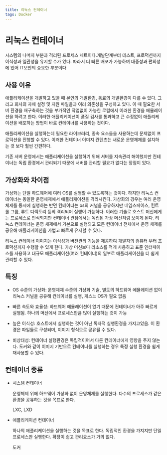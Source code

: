 ```yaml
---
title: 리눅스 컨테이너
tags: Docker
---
```


# 리눅스 컨테이너

시스템의 나머지 부분과 격리된 프로세스 세트이다.개발단계부터 테스트, 프로덕션까지 이식성과 일관성을 유지할 수가 있다. 따라서 더 빠른 배포가 가능하며 대중성과 편의성에 있어 IT보안의 중요한 부분이다

## 사용 이유

애플리케이션을 개발하고 있을 때 본인의 개발환경, 동료의 개발환경이 다를 수 있다. 그리고 회사의 자체 설정 및 지원 파일을과 여러 의존성을 구성하고 있다. 이 때 필요한 서버 환경을 재구축하는 것을 부가적인 작업없이 가능한 로컬에서 이러한 환경을 에뮬레이션을 하려고 한다. 이러한 애플리케이션이 품질 검사를 통과하고 큰 수정없이 애플리케이션을 배포하는 방법이 바로 컨테이너를 사용하는 것이다.

애플리케이션을 실행하는데 필요한 라이브러리, 종속 요소들을 사용하는데 문제없이 프로덕션을 진행할 수 있다. 이러한 컨테이너 이미지 컨텐츠는 새로운 운영체제를 설치하는 것 보다 훨씬 간편하다.

기존 서버 운영에서는 애플리케이션을 실행하기 위해 서버를 지속관리 해야했지만 컨테이너는 독립 환경에서 관리되기 때문에 서버를 관리할 필요가 없다는 장점이 있다.

## 가상화와 차이점

가상화는 단일 하드웨어에 여러 OS를 실행할 수 있도록하는 것이다. 하지만 리눅스 컨테이너는 동일한 운영체제에서 애플리케이션을 격리시킨다. 가상화의 경우는 여러 운영체제를 동시에 실행하는 반면 컨테이너는 os의 커널을 공유하지만 네임스페이스, 컨트롤 그룹, 루트 디렉토리 등의 격리되어 실행이 가능하다. 이러한 기술로 호스트 머신에게는 프로세스로 인식되지만 컨테이너 관점에서는 독립된 가상 머신처럼 보이게 된다. 리눅스 컨테이너는 운영 체제에서 기본으로 실행되고 모든 컨테이너 전체에서 운영 체제를 공유해 애플리케이션을 가볍고 빠르게 유지할 수 있다.

리눅스 컨테이너 이미지는 이식성과 버전관리 기능을 제공하여 개발자의 컴퓨터 부터 프로덕션까지 수행할 수 있게 한다. 가상 머신보다 리소스를 적게 사용하고 표준 인터페이스를 사용하고 대규모 애플리케이션(여러 컨테이너)의 일부로 애플리케이션을 더 쉽게 관리할 수 있다.

## 특징

- OS 수준의 가상화: 운영체제 수준의 가상화 기술, 별도의 하드웨어 에뮬레이션 없이 리눅스 커널을 공유해 컨테이너를 실행, 게스느 OS가 필요 없음

- 빠른 속도와 효율성: 하드웨어 에뮬레이션이 없기 때문에 컨테이너가 아주 빠르게 실행됨. 하나의 머신에서 프로세스만큼 많이 실행하는 것이 가능
- 높은 이식성: 호스트에서 실행하는 것이 아닌 독자적 실행환경을 가지고있음. 이 환경은 파일들로 구성되며, 이미지 형식으로 공유될 수 있다.
- 비상태성: 컨테이너 실행환경은 독립적이어서 다른 컨테이너에게 영향을 주지 않는다. 도커와 같이 이미지 기반으로 컨테이너를 실행하는 경우 특정 실행 환경을 쉽게 재사용할 수 있다.

## 컨테이너 종류

- 시스템 컨테이너

  운영체제 위에 하드웨어 가상화 없이 운영체제를 실행한다. 다수의 프로세스가 같은 환경을 공유하는 것을 목표로 한다.

  LXC, LXD

- 애플리케이션 컨테이너

  하나의 애플리케이션을 실행하는 것을 목표로 한다. 독립적인 환경을 가지지만 단일 프로세스만 실행한다. 확장이 쉽고 관리요소가 거의 없다.

  도커

